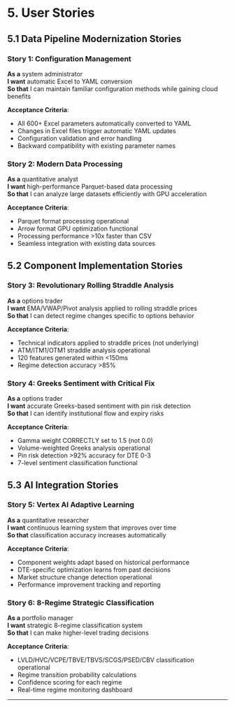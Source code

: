 # **5. User Stories**

## **5.1 Data Pipeline Modernization Stories**

### **Story 1: Configuration Management**
**As a** system administrator  
**I want** automatic Excel to YAML conversion  
**So that** I can maintain familiar configuration methods while gaining cloud benefits

**Acceptance Criteria**:
- All 600+ Excel parameters automatically converted to YAML
- Changes in Excel files trigger automatic YAML updates
- Configuration validation and error handling
- Backward compatibility with existing parameter names

### **Story 2: Modern Data Processing**
**As a** quantitative analyst  
**I want** high-performance Parquet-based data processing  
**So that** I can analyze large datasets efficiently with GPU acceleration

**Acceptance Criteria**:
- Parquet format processing operational
- Arrow format GPU optimization functional
- Processing performance >10x faster than CSV
- Seamless integration with existing data sources

## **5.2 Component Implementation Stories**

### **Story 3: Revolutionary Rolling Straddle Analysis**
**As a** options trader  
**I want** EMA/VWAP/Pivot analysis applied to rolling straddle prices  
**So that** I can detect regime changes specific to options behavior

**Acceptance Criteria**:
- Technical indicators applied to straddle prices (not underlying)
- ATM/ITM1/OTM1 straddle analysis operational
- 120 features generated within <150ms
- Regime detection accuracy >85%

### **Story 4: Greeks Sentiment with Critical Fix**
**As a** options trader  
**I want** accurate Greeks-based sentiment with pin risk detection  
**So that** I can identify institutional flow and expiry risks

**Acceptance Criteria**:
- Gamma weight CORRECTLY set to 1.5 (not 0.0)
- Volume-weighted Greeks analysis operational
- Pin risk detection >92% accuracy for DTE 0-3
- 7-level sentiment classification functional

## **5.3 AI Integration Stories**

### **Story 5: Vertex AI Adaptive Learning**
**As a** quantitative researcher  
**I want** continuous learning system that improves over time  
**So that** classification accuracy increases automatically

**Acceptance Criteria**:
- Component weights adapt based on historical performance
- DTE-specific optimization learns from past decisions
- Market structure change detection operational
- Performance improvement tracking and reporting

### **Story 6: 8-Regime Strategic Classification**
**As a** portfolio manager  
**I want** strategic 8-regime classification system  
**So that** I can make higher-level trading decisions

**Acceptance Criteria**:
- LVLD/HVC/VCPE/TBVE/TBVS/SCGS/PSED/CBV classification operational
- Regime transition probability calculations
- Confidence scoring for each regime
- Real-time regime monitoring dashboard

---
